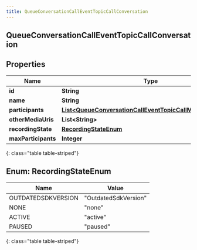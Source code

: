 ```yaml
---
title: QueueConversationCallEventTopicCallConversation
---
```


## QueueConversationCallEventTopicCallConversation

## Properties

| Name                | Type                                                                                                                                               | Description | Notes      |
| ------------------- | -------------------------------------------------------------------------------------------------------------------------------------------------- | ----------- | ---------- |
| **id**              | <!----><!---->**String**<!---->                                                                                                                    |             | [optional] |
| **name**            | <!----><!---->**String**<!---->                                                                                                                    |             | [optional] |
| **participants**    | <!----><!---->[**List&lt;QueueConversationCallEventTopicCallMediaParticipant&gt;**](QueueConversationCallEventTopicCallMediaParticipant.md)<!----> |             | [optional] |
| **otherMediaUris**  | <!----><!---->**List&lt;String&gt;**<!---->                                                                                                        |             | [optional] |
| **recordingState**  | [**RecordingStateEnum**](#RecordingStateEnum)<!---->                                                                                               |             | [optional] |
| **maxParticipants** | <!----><!---->**Integer**<!---->                                                                                                                   |             | [optional] |

{: class="table table-striped"}

<a name="RecordingStateEnum"></a>

## Enum: RecordingStateEnum

| Name               | Value                          |
| ------------------ | ------------------------------ |
| OUTDATEDSDKVERSION | &quot;OutdatedSdkVersion&quot; |
| NONE               | &quot;none&quot;               |
| ACTIVE             | &quot;active&quot;             |
| PAUSED             | &quot;paused&quot;             |

{: class="table table-striped"}
